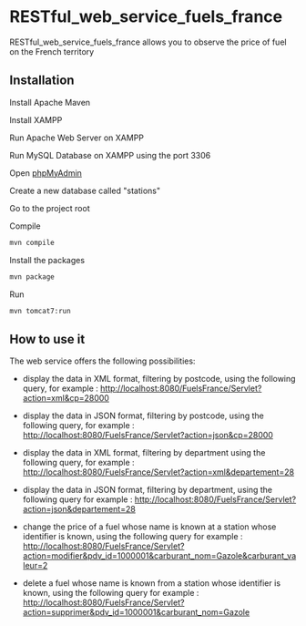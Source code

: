 # RESTful_web_service_fuels_france

RESTful_web_service_fuels_france allows you to observe the price of fuel on the French territory

## Installation

Install Apache Maven

Install XAMPP

Run Apache Web Server on XAMPP

Run MySQL Database on XAMPP using the port 3306

Open [phpMyAdmin](http://localhost/phpmyadmin/)

Create a new database called "stations"

Go to the project root

Compile
```bash
mvn compile
```

Install the packages
```bash
mvn package
```

Run
```bash
mvn tomcat7:run
```

## How to use it

The web service offers the following possibilities:

  - display the data in XML format, filtering by postcode, using the following query, for example :
      [http://localhost:8080/FuelsFrance/Servlet?action=xml&cp=28000](http://localhost:8080/FuelsFrance/Servlet?action=xml&cp=28000)
		
		
  - display the data in JSON format, filtering by postcode, using the following query, for example : 
      [http://localhost:8080/FuelsFrance/Servlet?action=json&cp=28000](http://localhost:8080/FuelsFrance/Servlet?action=json&cp=28000)
		
		
  - display the data in XML format, filtering by department using the following query, for example : 
      [http://localhost:8080/FuelsFrance/Servlet?action=xml&departement=28](http://localhost:8080/FuelsFrance/Servlet?action=xml&departement=28)
		
		
  - display the data in JSON format, filtering by department, using the following query for example : 
      [http://localhost:8080/FuelsFrance/Servlet?action=json&departement=28](http://localhost:8080/FuelsFrance/Servlet?action=json&departement=28)
		
		
  - change the price of a fuel whose name is known at a station whose identifier is known, using the following query for example : [http://localhost:8080/FuelsFrance/Servlet?action=modifier&pdv_id=1000001&carburant_nom=Gazole&carburant_valeur=2](http://localhost:8080/FuelsFrance/Servlet?action=modifier&pdv_id=1000001&carburant_nom=Gazole&carburant_valeur=2)
		
		
  - delete a fuel whose name is known from a station whose identifier is known, using the following query for example :
      [http://localhost:8080/FuelsFrance/Servlet?action=supprimer&pdv_id=1000001&carburant_nom=Gazole](http://localhost:8080/FuelsFrance/Servlet?action=supprimer&pdv_id=1000001&carburant_nom=Gazole)
